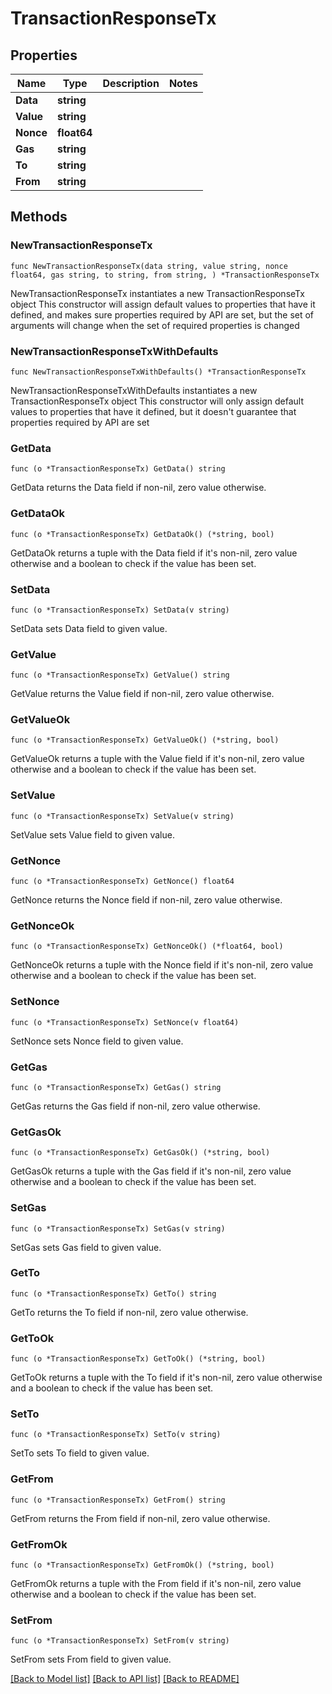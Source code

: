 # TransactionResponseTx

## Properties

| Name      | Type        | Description | Notes |
| --------- | ----------- | ----------- | ----- |
| **Data**  | **string**  |             |       |
| **Value** | **string**  |             |       |
| **Nonce** | **float64** |             |       |
| **Gas**   | **string**  |             |       |
| **To**    | **string**  |             |       |
| **From**  | **string**  |             |       |

## Methods

### NewTransactionResponseTx

`func NewTransactionResponseTx(data string, value string, nonce float64, gas string, to string, from string, ) *TransactionResponseTx`

NewTransactionResponseTx instantiates a new TransactionResponseTx object This constructor will assign default values to properties that have it defined, and makes sure properties required by API are set, but the set of arguments will change when the set of required properties is changed

### NewTransactionResponseTxWithDefaults

`func NewTransactionResponseTxWithDefaults() *TransactionResponseTx`

NewTransactionResponseTxWithDefaults instantiates a new TransactionResponseTx object This constructor will only assign default values to properties that have it defined, but it doesn't guarantee that properties required by API are set

### GetData

`func (o *TransactionResponseTx) GetData() string`

GetData returns the Data field if non-nil, zero value otherwise.

### GetDataOk

`func (o *TransactionResponseTx) GetDataOk() (*string, bool)`

GetDataOk returns a tuple with the Data field if it's non-nil, zero value otherwise and a boolean to check if the value has been set.

### SetData

`func (o *TransactionResponseTx) SetData(v string)`

SetData sets Data field to given value.

### GetValue

`func (o *TransactionResponseTx) GetValue() string`

GetValue returns the Value field if non-nil, zero value otherwise.

### GetValueOk

`func (o *TransactionResponseTx) GetValueOk() (*string, bool)`

GetValueOk returns a tuple with the Value field if it's non-nil, zero value otherwise and a boolean to check if the value has been set.

### SetValue

`func (o *TransactionResponseTx) SetValue(v string)`

SetValue sets Value field to given value.

### GetNonce

`func (o *TransactionResponseTx) GetNonce() float64`

GetNonce returns the Nonce field if non-nil, zero value otherwise.

### GetNonceOk

`func (o *TransactionResponseTx) GetNonceOk() (*float64, bool)`

GetNonceOk returns a tuple with the Nonce field if it's non-nil, zero value otherwise and a boolean to check if the value has been set.

### SetNonce

`func (o *TransactionResponseTx) SetNonce(v float64)`

SetNonce sets Nonce field to given value.

### GetGas

`func (o *TransactionResponseTx) GetGas() string`

GetGas returns the Gas field if non-nil, zero value otherwise.

### GetGasOk

`func (o *TransactionResponseTx) GetGasOk() (*string, bool)`

GetGasOk returns a tuple with the Gas field if it's non-nil, zero value otherwise and a boolean to check if the value has been set.

### SetGas

`func (o *TransactionResponseTx) SetGas(v string)`

SetGas sets Gas field to given value.

### GetTo

`func (o *TransactionResponseTx) GetTo() string`

GetTo returns the To field if non-nil, zero value otherwise.

### GetToOk

`func (o *TransactionResponseTx) GetToOk() (*string, bool)`

GetToOk returns a tuple with the To field if it's non-nil, zero value otherwise and a boolean to check if the value has been set.

### SetTo

`func (o *TransactionResponseTx) SetTo(v string)`

SetTo sets To field to given value.

### GetFrom

`func (o *TransactionResponseTx) GetFrom() string`

GetFrom returns the From field if non-nil, zero value otherwise.

### GetFromOk

`func (o *TransactionResponseTx) GetFromOk() (*string, bool)`

GetFromOk returns a tuple with the From field if it's non-nil, zero value otherwise and a boolean to check if the value has been set.

### SetFrom

`func (o *TransactionResponseTx) SetFrom(v string)`

SetFrom sets From field to given value.

[\[Back to Model list\]](./#documentation-for-models) [\[Back to API list\]](./#documentation-for-api-endpoints) [\[Back to README\]](./)
